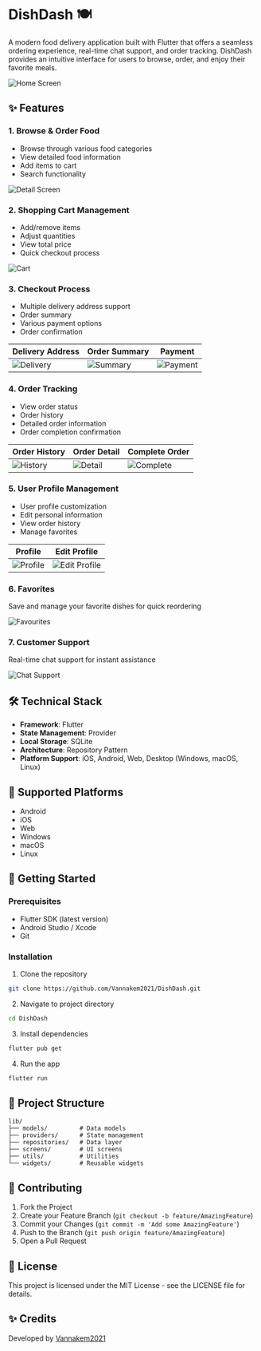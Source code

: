 # DishDash 🍽️

A modern food delivery application built with Flutter that offers a seamless ordering experience, real-time chat support, and order tracking. DishDash provides an intuitive interface for users to browse, order, and enjoy their favorite meals.

![Home Screen](screenshots/home_screen.png)

## ✨ Features

### 1. Browse & Order Food

- Browse through various food categories
- View detailed food information
- Add items to cart
- Search functionality

![Detail Screen](screenshots/detail_screen.png)

### 2. Shopping Cart Management

- Add/remove items
- Adjust quantities
- View total price
- Quick checkout process

![Cart](screenshots/cart.png)

### 3. Checkout Process

- Multiple delivery address support
- Order summary
- Various payment options
- Order confirmation

| Delivery Address                                       | Order Summary                                      | Payment                                      |
| ------------------------------------------------------ | -------------------------------------------------- | -------------------------------------------- |
| ![Delivery](screenshots/checkout_delivery_address.png) | ![Summary](screenshots/checkout_order_summary.png) | ![Payment](screenshots/checkout_payment.png) |

### 4. Order Tracking

- View order status
- Order history
- Detailed order information
- Order completion confirmation

| Order History                             | Order Detail                            | Complete Order                              |
| ----------------------------------------- | --------------------------------------- | ------------------------------------------- |
| ![History](screenshots/order_history.png) | ![Detail](screenshots/order_detail.png) | ![Complete](screenshots/complete_order.png) |

### 5. User Profile Management

- User profile customization
- Edit personal information
- View order history
- Manage favorites

| Profile                             | Edit Profile                                  |
| ----------------------------------- | --------------------------------------------- |
| ![Profile](screenshots/profile.png) | ![Edit Profile](screenshots/edit_profile.png) |

### 6. Favorites

Save and manage your favorite dishes for quick reordering

![Favourites](screenshots/favourite.png)

### 7. Customer Support

Real-time chat support for instant assistance

![Chat Support](screenshots/chat_support.png)

## 🛠️ Technical Stack

- **Framework**: Flutter
- **State Management**: Provider
- **Local Storage**: SQLite
- **Architecture**: Repository Pattern
- **Platform Support**: iOS, Android, Web, Desktop (Windows, macOS, Linux)

## 📱 Supported Platforms

- Android
- iOS
- Web
- Windows
- macOS
- Linux

## 🚀 Getting Started

### Prerequisites

- Flutter SDK (latest version)
- Android Studio / Xcode
- Git

### Installation

1. Clone the repository

```bash
git clone https://github.com/Vannakem2021/DishDash.git
```

2. Navigate to project directory

```bash
cd DishDash
```

3. Install dependencies

```bash
flutter pub get
```

4. Run the app

```bash
flutter run
```

## 📄 Project Structure

```
lib/
├── models/         # Data models
├── providers/      # State management
├── repositories/   # Data layer
├── screens/        # UI screens
├── utils/          # Utilities
└── widgets/        # Reusable widgets
```

## 🤝 Contributing

1. Fork the Project
2. Create your Feature Branch (`git checkout -b feature/AmazingFeature`)
3. Commit your Changes (`git commit -m 'Add some AmazingFeature'`)
4. Push to the Branch (`git push origin feature/AmazingFeature`)
5. Open a Pull Request

## 📝 License

This project is licensed under the MIT License - see the LICENSE file for details.

## ✨ Credits

Developed by [Vannakem2021](https://github.com/Vannakem2021)